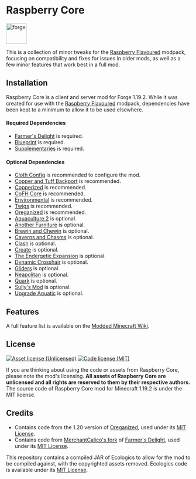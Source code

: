 # Raspberry Core

<a href='https://files.minecraftforge.net'><img alt="forge" height="56" src="https://cdn.jsdelivr.net/npm/@intergrav/devins-badges@3/assets/cozy/supported/forge_vector.svg"></a>

This is a collection of minor tweaks for the [Raspberry Flavoured](https://www.curseforge.com/minecraft/modpacks/raspberry-flavoured) modpack, focusing on compatibility and fixes for issues in older mods, as well as a few minor features that work best in a full mod.

## Installation

Raspberry Core is a client and server mod for Forge 1.19.2. While it was created for use with the [Raspberry Flavoured](https://www.curseforge.com/minecraft/modpacks/raspberry-flavoured) modpack, dependencies have been kept to a minimum to allow it to be used elsewhere.

#### Required Dependencies
- [Farmer's Delight](https://modrinth.com/mod/farmers-delight) is required.
- [Blueprint](https://modrinth.com/mod/blueprint) is required.
- [Supplementaries](https://modrinth.com/mod/supplementaries) is required.

#### Optional Dependencies
- [Cloth Config](https://modrinth.com/mod/cloth-config) is recommended to configure the mod.
- [Copper and Tuff Backport](https://www.curseforge.com/minecraft/mc-mods/copper-tuff-backport-fabric) is recommended.
- [Copperized](https://www.curseforge.com/minecraft/mc-mods/copperized) is recommended.
- [CoFH Core](https://www.curseforge.com/minecraft/mc-mods/cofh-core) is recommended.
- [Environmental](https://modrinth.com/mod/environmental) is recommended.
- [Twigs](https://modrinth.com/mod/twigs) is recommended.
- [Oreganized](https://modrinth.com/mod/oreganized) is recommended.
- [Aquaculture 2](https://modrinth.com/mod/aquaculture) is optional.
- [Another Furniture](https://modrinth.com/mod/another-furniture) is optional.
- [Brewin and Chewin](https://www.curseforge.com/minecraft/mc-mods/brewin-and-chewin) is optional.
- [Caverns and Chasms](https://modrinth.com/mod/caverns-and-chasms) is optional.
- [Clash](https://www.curseforge.com/minecraft/mc-mods/clash) is optional.
- [Create](https://modrinth.com/mod/create) is optional.
- [The Endergetic Expansion](https://modrinth.com/mod/endergetic) is optional.
- [Dynamic Crosshair](https://modrinth.com/mod/dynamiccrosshair) is optional.
- [Gliders](https://modrinth.com/mod/gliders) is optional.
- [Neapolitan](https://modrinth.com/mod/neapolitan) is optional.
- [Quark](https://modrinth.com/mod/quark) is optional.
- [Sully's Mod](https://modrinth.com/mod/sullysmod) is optional.
- [Upgrade Aquatic](https://modrinth.com/mod/upgrade-aquatic) is optional.

## Features

A full feature list is available on the [Modded Minecraft Wiki](https://moddedmc.wiki/en/project/raspberry-core/docs/core/additions).

## License
[![Asset license (Unlicensed)](https://img.shields.io/badge/assets%20license-All%20Rights%20Reserved-red.svg?style=flat-square)](https://en.wikipedia.org/wiki/All_rights_reserved)
[![Code license (MIT)](https://img.shields.io/badge/code%20license-MIT-green.svg?style=flat-square)](https://github.com/cassiancc/Raspberry-Core/blob/main/LICENSE.txt)


If you are thinking about using the code or assets from Raspberry Core, please note the mod's licensing. **All assets of Raspberry Core are unlicensed and all rights are reserved to them by their respective authors.** The source code of Raspberry Core mod for Minecraft 1.19.2 is under the MIT license.

## Credits
- Contains code from the 1.20 version of [Oreganized](https://modrinth.com/mod/oreganized), used under its [MIT License](https://github.com/TeamGalena/oreganized/blob/1.20.x/LICENSE.md).
- Contains code from [MerchantCalico's fork](https://github.com/MehVahdJukaar/FarmersDelightRefabricated) of [Farmer's Delight](https://modrinth.com/mod/farmers-delight), used under its [MIT License](https://github.com/MehVahdJukaar/FarmersDelightRefabricated/blob/feat/1.20/emi/LICENSE).

This repository contains a compiled JAR of Ecologics to allow for the mod to be compiled against, with the copyrighted assets removed. Ecologics code is available under its [MIT License](https://github.com/samedifferent/Ecologics/blob/1.19-crossplatform/LICENSE).